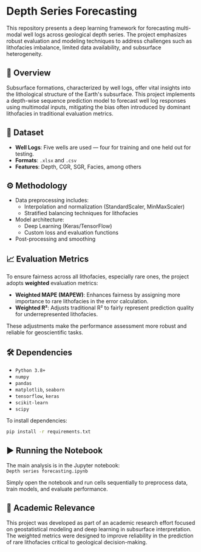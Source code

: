 # Depth Series Forecasting

This repository presents a deep learning framework for forecasting multi-modal well logs across geological depth series. The project emphasizes robust evaluation and modeling techniques to address challenges such as lithofacies imbalance, limited data availability, and subsurface heterogeneity.

## 📘 Overview

Subsurface formations, characterized by well logs, offer vital insights into the lithological structure of the Earth's subsurface. This project implements a depth-wise sequence prediction model to forecast well log responses using multimodal inputs, mitigating the bias often introduced by dominant lithofacies in traditional evaluation metrics.

## 📂 Dataset

- **Well Logs**: Five wells are used — four for training and one held out for testing.
- **Formats**: `.xlsx` and `.csv`
- **Features**: Depth, CGR, SGR, Facies, among others

## ⚙️ Methodology

- Data preprocessing includes:
  - Interpolation and normalization (StandardScaler, MinMaxScaler)
  - Stratified balancing techniques for lithofacies
- Model architecture:
  - Deep Learning (Keras/TensorFlow)
  - Custom loss and evaluation functions
- Post-processing and smoothing

## 📈 Evaluation Metrics

To ensure fairness across all lithofacies, especially rare ones, the project adopts **weighted** evaluation metrics:

- **Weighted MAPE (MAPEW)**: Enhances fairness by assigning more importance to rare lithofacies in the error calculation.
- **Weighted R²**: Adjusts traditional R² to fairly represent prediction quality for underrepresented lithofacies.

These adjustments make the performance assessment more robust and reliable for geoscientific tasks.

## 🛠 Dependencies

- `Python 3.8+`
- `numpy`
- `pandas`
- `matplotlib`, `seaborn`
- `tensorflow`, `keras`
- `scikit-learn`
- `scipy`

To install dependencies:

```bash
pip install -r requirements.txt
```

## ▶️ Running the Notebook

The main analysis is in the Jupyter notebook:  
`Depth series forecasting.ipynb`

Simply open the notebook and run cells sequentially to preprocess data, train models, and evaluate performance.

## 🔬 Academic Relevance

This project was developed as part of an academic research effort focused on geostatistical modeling and deep learning in subsurface interpretation. The weighted metrics were designed to improve reliability in the prediction of rare lithofacies critical to geological decision-making.
